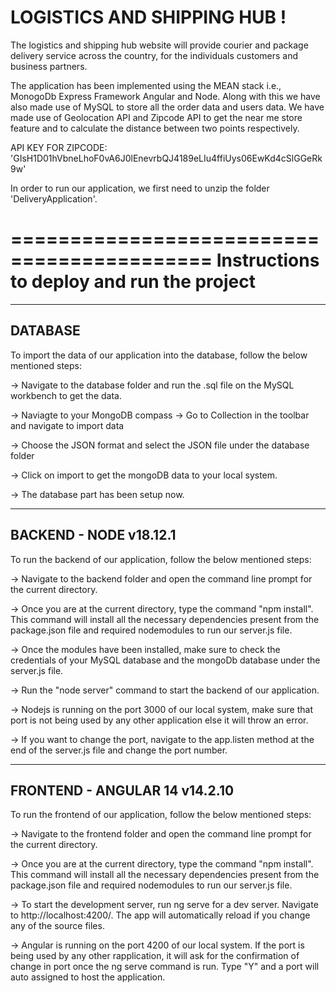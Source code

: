 # LOGISTICS AND SHIPPING HUB !

The logistics and shipping hub website will provide courier and package delivery service across the country, for the individuals customers and business partners.

The application has been implemented using the MEAN stack i.e., MonogoDb Express Framework Angular and Node. Along with this we have also made use of MySQL to store all the order data and users data. We have made use of Geolocation API and Zipcode API to get the near me store feature and to calculate the distance between two points respectively. 

API KEY FOR ZIPCODE: 'GIsH1D01hVbneLhoF0vA6J0lEnevrbQJ4189eLIu4ffiUys06EwKd4cSlGGeRk9w'

In order to run our application, we first need to unzip the folder 'DeliveryApplication'.

===========================================
Instructions to deploy and run the project
===========================================

--------
DATABASE
--------

To import the data of our application into the database, follow the below mentioned steps: 

-> Navigate to the database folder and run the .sql file on the MySQL workbench to get the data. 

-> Naviagte to your MongoDB compass -> Go to Collection in the toolbar and navigate to import data 

-> Choose the JSON format and select the JSON file under the database folder 

-> Click on import to get the mongoDB data to your local system. 

-> The database part has been setup now. 

-----------------
BACKEND - NODE
v18.12.1
-----------------

To run the backend of our application, follow the below mentioned steps: 

-> Navigate to the backend folder and open the command line prompt for the current directory. 

-> Once you are at the current directory, type the command "npm install". This command will install all the necessary dependencies present from the package.json file and required nodemodules to run our server.js file. 

-> Once the modules have been installed, make sure to check the credentials of your MySQL database and the mongoDb database under the server.js file. 

-> Run the "node server" command to start the backend of our application. 

-> Nodejs is running on the port 3000 of our local system, make sure that port is not being used by any other application else it will throw an error.

-> If you want to change the port, navigate to the app.listen method at the end of the server.js file and change the port number. 

---------------------
FRONTEND - ANGULAR 14 
v14.2.10
---------------------

To run the frontend of our application, follow the below mentioned steps:

-> Navigate to the frontend folder and open the command line prompt for the current directory. 

-> Once you are at the current directory, type the command "npm install". This command will install all the necessary dependencies present from the package.json file and required nodemodules to run our server.js file. 

-> To start the development server, run ng serve for a dev server. Navigate to http://localhost:4200/. The app will automatically reload if you change any of the source files.

-> Angular is running on the port 4200 of our local system. If the port is being used by any other rapplication, it will ask for the confirmation of change in port once the ng serve command is run. Type "Y" and a port will auto assigned to host the application. 

